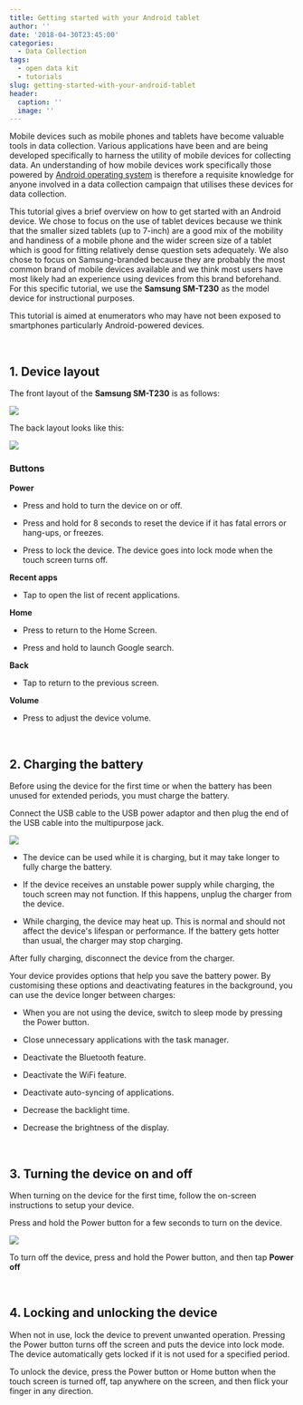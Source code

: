```yaml
---
title: Getting started with your Android tablet
author: ''
date: '2018-04-30T23:45:00'
categories:
  - Data Collection
tags:
  - open data kit
  - tutorials
slug: getting-started-with-your-android-tablet
header:
  caption: ''
  image: ''
---
```


Mobile devices such as mobile phones and tablets have become valuable tools in data collection. Various applications have been and are being developed specifically to harness the utility of mobile devices for collecting data. An understanding of how mobile devices work specifically those powered by [Android operating system](https://www.android.com) is therefore a requisite knowledge for anyone involved in a data collection campaign that utilises these devices for data collection.

This tutorial gives a brief overview on how to get started with an Android device. We chose to focus on the use of tablet devices because we think that the smaller sized tablets (up to 7-inch) are a good mix of the mobility and handiness of a mobile phone and the wider screen size of a tablet which is good for fitting relatively dense question sets adequately. We also chose to focus on Samsung-branded because they are probably the most common brand of mobile devices available and we think most users have most likely had an experience using devices from this brand beforehand. For this specific tutorial, we use the **Samsung SM-T230** as the model device for instructional purposes.

This tutorial is aimed at enumerators who may have not been exposed to smartphones particularly Android-powered devices.

<br/>

## 1. Device layout

The front layout of the **Samsung SM-T230** is as follows:

![](/img/tutorials/tabletFront.png)

The back layout looks like this:

![](/img/tutorials/tabletBack.png)

### Buttons

**Power**

- Press and hold to turn the device on or off.
    
- Press and hold for 8 seconds to reset the device if it has fatal errors or hang-ups, or freezes.
    
- Press to lock the device. The device goes into lock mode when the touch screen turns off.

**Recent apps**

- Tap to open the list of recent applications.

**Home**

- Press to return to the Home Screen.
    
- Press and hold to launch Google search.

**Back**

- Tap to return to the previous screen.

**Volume**

- Press to adjust the device volume.

<br/>

## 2. Charging the battery

Before using the device for the first time or when the battery has been unused for extended periods, you must charge the battery.

Connect the USB cable to the USB power adaptor and then plug the end of the USB cable into the multipurpose jack.

![](/img/tutorials/samsungConnectPC.png)

- The device can be used while it is charging, but it may take longer to fully charge the battery.

- If the device receives an unstable power supply while charging, the touch screen may not function. If this happens, unplug the charger from the device.

- While charging, the device may heat up. This is normal and should not affect the device's lifespan or performance. If the battery gets hotter than usual, the charger may stop charging.

After fully charging, disconnect the device from the charger.

Your device provides options that help you save the battery power. By customising these options and deactivating features in the background, you can use the device longer between charges:

- When you are not using the device, switch to sleep mode by pressing the Power button.

- Close unnecessary applications with the task manager.

- Deactivate the Bluetooth feature.

- Deactivate the WiFi feature.

- Deactivate auto-syncing of applications.

- Decrease the backlight time.

- Decrease the brightness of the display.

<br/>

## 3. Turning the device on and off

When turning on the device for the first time, follow the on-screen instructions to setup your device.

Press and hold the Power button for a few seconds to turn on the device.

![](/img/tutorials/tabletOff.png)

To turn off the device, press and hold the Power button, and then tap **Power off**

<br/>

## 4. Locking and unlocking the device
When not in use, lock the device to prevent unwanted operation. Pressing the Power button turns off the screen and puts the device into lock mode. The device automatically gets locked if it is not used for a specified period.

To unlock the device, press the Power button or Home button when the touch screen is turned off, tap anywhere on the screen, and then flick your finger in any direction.
